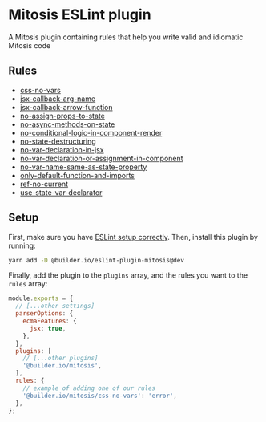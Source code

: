 # Mitosis ESLint plugin

A Mitosis plugin containing rules that help you write valid and idiomatic Mitosis code

## Rules

- [css-no-vars](./docs/rules/css-no-vars.md)
- [jsx-callback-arg-name](./docs/rules/jsx-callback-arg-name.md)
- [jsx-callback-arrow-function](./docs/rules/jsx-callback-arrow-function.md)
- [no-assign-props-to-state](./docs/rules/no-assign-props-to-state.md)
- [no-async-methods-on-state](./docs/rules/no-async-methods-on-state.md)
- [no-conditional-logic-in-component-render](./docs/rules/no-conditional-logic-in-component-render.md)
- [no-state-destructuring](./docs/rules/no-state-destructuring.md)
- [no-var-declaration-in-jsx](./docs/rules/no-var-declaration-in-jsx.md)
- [no-var-declaration-or-assignment-in-component](./docs/rules/no-var-declaration-or-assignment-in-component.md)
- [no-var-name-same-as-state-property](./docs/rules/no-var-name-same-as-state-property.md)
- [only-default-function-and-imports](./docs/rules/only-default-function-and-imports.md)
- [ref-no-current](./docs/rules/ref-no-current.md)
- [use-state-var-declarator](./docs/rules/use-state-var-declarator.md)

## Setup

First, make sure you have [ESLint setup correctly](https://eslint.org/docs/user-guide/getting-started#installation-and-usage). Then, install this plugin by running:

```bash
yarn add -D @builder.io/eslint-plugin-mitosis@dev
```

Finally, add the plugin to the `plugins` array, and the rules you want to the `rules` array:

```js
module.exports = {
  // [...other settings]
  parserOptions: {
    ecmaFeatures: {
      jsx: true,
    },
  },
  plugins: [
    // [...other plugins]
    '@builder.io/mitosis',
  ],
  rules: {
    // example of adding one of our rules
    '@builder.io/mitosis/css-no-vars': 'error',
  },
};
```
